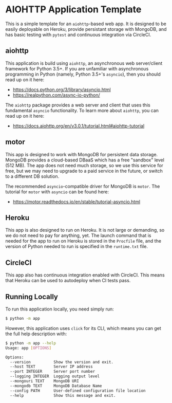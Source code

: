 AIOHTTP Application Template
============================

This is a simple template for an `aiohttp`-based web app.  It is designed to be easily deployable on Heroku,
provide persistant storage with MongoDB, and has basic testing with `pytest` and continuous integration via
CircleCI.

aiohttp
-------

This application is build using `aiohttp`, an asynchronous web server/client
framework for Python 3.5+.  If you are unfamiliar with asynchronous programming in
Python (namely, Python 3.5+'s `asyncio`), then you should read up on it here:

- https://docs.python.org/3/library/asyncio.html
- https://realpython.com/async-io-python/

The `aiohttp` package provides a web server and client that uses this fundamental
`asyncio` functionality.  To learn more about `aiohttp`, you can read up on it here:

- https://docs.aiohttp.org/en/v3.0.1/tutorial.html#aiohttp-tutorial

motor
-----

This app is designed to work with MongoDB for persistent data storage.  MongoDB
provides a cloud-based DBaaS which has a free "sandbox" level (512 MB).
The app does not need much storage, so we use this service for free, but we may
need to upgrade to a paid service in the future, or switch to a different DB
solution.

The recommended `asyncio`-compatible driver for MongoDB is `motor`.  The tutorial
for `motor` with `asyncio` can be found here:

- https://motor.readthedocs.io/en/stable/tutorial-asyncio.html

Heroku
------

This app is also designed to run on Heroku.  It is not large or demanding, so we
do not need to pay for anything, yet.  The launch command that is needed for the
app to run on Heroku is stored in the `Procfile` file, and the version of Python
needed to run is specified in the `runtime.txt` file.

CircleCI
--------

This app also has continuous integration enabled with CircleCI.  This means that
Heroku can be used to autodeploy when CI tests pass.

Running Locally
---------------

To run this application locally, you need simply run:

```bash
$ python -m app
```

However, this application uses `click` for its CLI, which means you can get the
full help description with:

```bash
$ python -m app --help
Usage: app [OPTIONS]

Options:
  --version          Show the version and exit.
  --host TEXT        Server IP address
  --port INTEGER     Server port number
  --logging INTEGER  Logging output level
  --mongouri TEXT    MongoDB URI
  --mongodb TEXT     MongoDB Database Name
  --config PATH      User-defined configuration file location
  --help             Show this message and exit.
```
